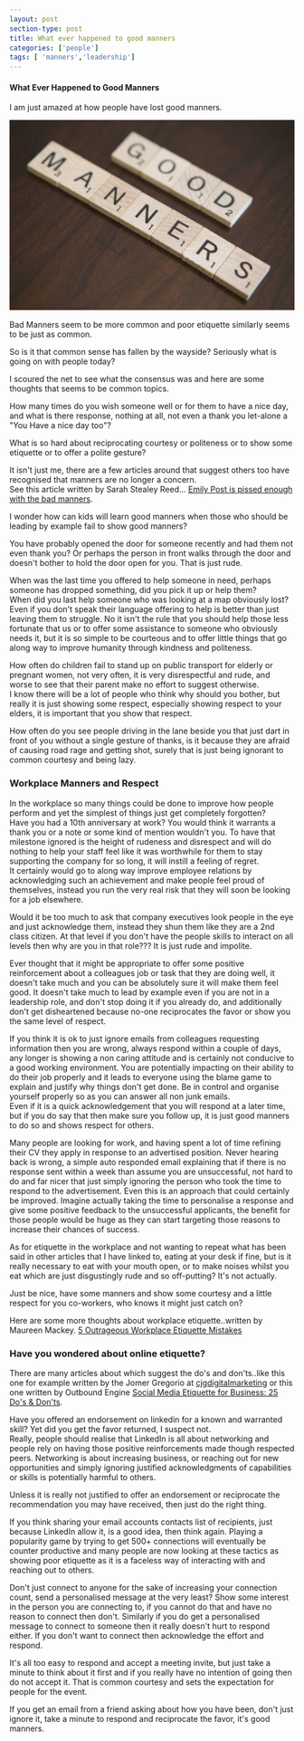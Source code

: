 ```yaml
---
layout: post
section-type: post
title: What ever happened to good manners
categories: ['people']
tags: [ 'manners','leadership']
---
```



#### What Ever Happened to Good Manners

I am just amazed at how people have lost good manners.  

![Good Manners](/img/goodmanners.jpg "Good Manners")

Bad Manners seem to be more common and poor etiquette similarly seems to be just as common. 

So is it that common sense has fallen by the wayside? Seriously what is going on with people today?

I scoured the net to see what the consensus was and here are some thoughts that seems to be common topics.

How many times do you wish someone well or for them to have a nice day, and what is there response, nothing at all, not even a thank you let-alone a "You Have a nice day too"?  

What is so hard about reciprocating courtesy or politeness or to show some etiquette or to offer a polite gesture?

It isn't just me, there are a few articles around that suggest others too have recognised that manners are no longer a concern.  
See this article written by Sarah Stealey Reed... [Emily Post is pissed enough with the bad manners](https://relate.zendesk.com/articles/emily-post-enough-with-the-bad-manners/).

I wonder how can kids will learn good manners when those who should be leading by example fail to show good manners?

You have probably opened the door for someone recently and had them not even thank you? 
Or perhaps the person in front walks through the door and doesn't bother to hold the door open for you. That is just rude.  

When was the last time you offered to help someone in need, perhaps someone has dropped something, did you pick it up or help them?  
When did you last help someone who was looking at a map obviously lost?  
Even if you don't speak their language offering to help is better than just leaving them to struggle. 
No it isn't the rule that you should help those less fortunate that us or to offer some assistance to someone who obviously needs it, but it is so simple to be courteous and to offer little things that go along way to improve humanity through kindness and politeness.  

How often do children fail to stand up on public transport for elderly or pregnant women, not very often, it is very disrespectful and rude, and worse to see that their parent make no effort to suggest otherwise.  
I know there will be a lot of people who think why should you bother, but really it is just showing some respect, especially showing respect to your elders, it is important that you show that respect.  

How often do you see people driving in the lane beside you that just dart in front of you without a single gesture of thanks, is it because they are afraid of causing road rage and getting shot, surely that is just being ignorant to common courtesy and being lazy.  

### Workplace Manners and Respect  

In the workplace so many things could be done to improve how people perform and yet the simplest of things just get completely forgotten?  
Have you had a 10th anniversary at work? You would think it warrants a thank you or a note or some kind of mention wouldn't you. To have that milestone ignored is the height of rudeness and disrespect and will do nothing to help your staff feel like it was worthwhile for them to stay supporting the company for so long, it will instill a feeling of regret.  
It certainly would go to along way improve employee relations by acknowledging such an achievement and make people feel proud of themselves, instead you run the very real risk that they will soon be looking for a job elsewhere.  

Would it be too much to ask that company executives look people in the eye and just acknowledge them, instead they shun them like they are a 2nd class citizen. At that level if you don't have the people skills to interact on all levels then why are you in that role??? It is just rude and impolite. 

Ever thought that it might be appropriate to offer some positive reinforcement about a colleagues job or task that they are doing well, it doesn't take much and you can be absolutely sure it will make them feel good. It doesn't take much to lead by example even if you are not in a leadership role, and don't stop doing it if you already do, and additionally don't get disheartened because no-one reciprocates the favor or show you the same level of respect.


If you think it is ok to just ignore emails from colleagues requesting information then you are wrong, always respond within a couple of days, any longer is showing a non caring attitude and is certainly not conducive to a good working environment. You are potentially impacting on their ability to do their job properly and it leads to everyone using the blame game to explain and justify why things don't get done. Be in control and organise yourself properly so as you can answer all non junk emails.  
Even if it is a quick acknowledgement that you will respond at a later time, but if you do say that then make sure you follow up, it is just good manners to do so and shows respect for others.  

Many people are looking for work, and having spent a lot of time refining their CV they apply in response to an advertised position. 
Never hearing back is wrong, a simple auto responded email explaining that if there is no response sent within a week than assume you are unsuccessful, not hard to do and far nicer that just simply ignoring the person who took the time to respond to the advertisement.  Even this is an approach that could certainly be improved. Imagine actually taking the time to personalise a response and give some positive feedback to the unsuccessful applicants, the benefit for those people would be huge as they can start targeting those reasons to increase their chances of success.

As for etiquette in the workplace and not wanting to repeat what has been said in other articles that I have linked to, eating at your desk if fine, but is it really necessary to eat with your mouth open, or to make noises whilst you eat which are just disgustingly rude and so off-putting? It's not actually.

Just be nice, have some manners and show some courtesy and a little respect for you co-workers, who knows it might just catch on?

Here are some more thoughts about workplace etiquette..written by Maureen Mackey. [5 Outrageous Workplace Etiquette Mistakes](http://www.thefiscaltimes.com/Articles/2014/08/11/5-Outrageous-Workplace-Etiquette-Mistakes)

### Have you wondered about online etiquette?

There are many articles about which suggest the do's and don'ts..like this one for example written by the Jomer Gregorio at [cjgdigitalmarketing](http://cjgdigitalmarketing.com/top-8-social-media-etiquette-for-business-infographic/) or this one written by Outbound Engine [Social Media Etiquette for Business: 25 Do's & Don'ts](http://www.outboundengine.com/blog/social-media-etiquette-for-business-25-dos-donts/).  

Have you offered an endorsement on linkedin for a known and warranted skill? Yet did you get the favor returned, I suspect not.  
Really, people should realise that LinkedIn is all about networking and people rely on having those positive reinforcements made though respected peers. Networking is about increasing business, or reaching out for new opportunities and simply ignoring justified acknowledgments of capabilities or skills is potentially harmful to others. 

Unless it is really not justified to offer an endorsement or reciprocate the recommendation you may have received, then just do the right thing. 
   
If you think sharing your email accounts contacts list of recipients, just because LinkedIn allow it, is a good idea, then think again. Playing a popularity game by trying to get 500+ connections will eventually be counter productive and many people are now looking at these tactics as showing poor etiquette as it is a faceless way of interacting with and reaching out to others.
   
Don't just connect to anyone for the sake of increasing your connection count, send a personalised message at the very least?  Show some interest in the person you are connecting to, if you cannot do that and have no reason to connect then don't.
Similarly if you do get a personalised message to connect to someone then it really doesn't hurt to respond either. If you don't want to connect then acknowledge the effort and respond.

It's all too easy to respond and accept a meeting invite, but just take a minute to think about it first and if you really have no intention of going then do not accept it.  That is common courtesy and sets the expectation for people for the event.  

If you get an email from a friend asking about how you have been, don't just ignore it, take a minute to respond and reciprocate the favor, it's good manners. 

